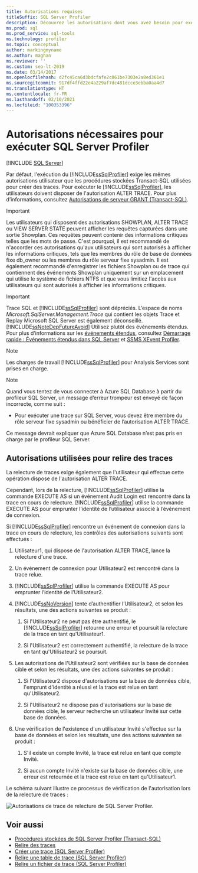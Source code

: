 ```yaml
---
title: Autorisations requises
titleSuffix: SQL Server Profiler
description: Découvrez les autorisations dont vous avez besoin pour exécuter SQL Server Profiler et relire les traces et découvrez les vérifications effectuées pendant les relectures.
ms.prod: sql
ms.prod_service: sql-tools
ms.technology: profiler
ms.topic: conceptual
author: markingmyname
ms.author: maghan
ms.reviewer: ''
ms.custom: seo-lt-2019
ms.date: 03/14/2017
ms.openlocfilehash: d2fc45ca6d3bdcfafe2c061be7303e2a8ed361e1
ms.sourcegitcommit: 917df4ffd22e4a229af7dc481dcce3ebba0aa4d7
ms.translationtype: HT
ms.contentlocale: fr-FR
ms.lasthandoff: 02/10/2021
ms.locfileid: "100353396"
---
```

# <a name="permissions-required-to-run-sql-server-profiler"></a>Autorisations nécessaires pour exécuter SQL Server Profiler

 [!INCLUDE [SQL Server](../../includes/applies-to-version/sqlserver.md)]

Par défaut, l'exécution du [!INCLUDE[ssSqlProfiler](../../includes/sssqlprofiler-md.md)] exige les mêmes autorisations utilisateur que les procédures stockées Transact-SQL utilisées pour créer des traces. Pour exécuter le [!INCLUDE[ssSqlProfiler](../../includes/sssqlprofiler-md.md)], les utilisateurs doivent disposer de l'autorisation ALTER TRACE. Pour plus d’informations, consultez [Autorisations de serveur GRANT &#40;Transact-SQL&#41;](../../t-sql/statements/grant-server-permissions-transact-sql.md).

> [!IMPORTANT]
> Les utilisateurs qui disposent des autorisations SHOWPLAN, ALTER TRACE ou VIEW SERVER STATE peuvent afficher les requêtes capturées dans une sortie Showplan. Ces requêtes peuvent contenir des informations critiques telles que les mots de passe. C'est pourquoi, il est recommandé de n'accorder ces autorisations qu'aux utilisateurs qui sont autorisés à afficher les informations critiques, tels que les membres du rôle de base de données fixe db_owner ou les membres du rôle serveur fixe sysadmin. Il est également recommandé d'enregistrer les fichiers Showplan ou de trace qui contiennent des événements Showplan uniquement sur un emplacement qui utilise le système de fichiers NTFS et que vous limitiez l'accès aux utilisateurs qui sont autorisés à afficher les informations critiques.

> [!IMPORTANT]
> Trace SQL et [!INCLUDE[ssSqlProfiler](../../includes/sssqlprofiler-md.md)] sont dépréciés. L’espace de noms *Microsoft.SqlServer.Management.Trace* qui contient les objets Trace et Replay Microsoft SQL Server est également déconseillé.
> [!INCLUDE[ssNoteDepFutureAvoid](../../includes/ssnotedepfutureavoid-md.md)]
> Utilisez plutôt des événements étendus. Pour plus d’informations sur les [événements étendus](../../relational-databases/extended-events/extended-events.md), consultez [Démarrage rapide : Événements étendus dans SQL Server](../../relational-databases/extended-events/quick-start-extended-events-in-sql-server.md) et [SSMS XEvent Profiler](../../relational-databases/extended-events/use-the-ssms-xe-profiler.md).

> [!NOTE]
> Les charges de travail [!INCLUDE[ssSqlProfiler](../../includes/sssqlprofiler-md.md)] pour Analysis Services sont prises en charge.

> [!NOTE]
> Quand vous tentez de vous connecter à Azure SQL Database à partir du profileur SQL Server, un message d’erreur trompeur est envoyé de façon incorrecte, comme suit :
>
> - Pour exécuter une trace sur SQL Server, vous devez être membre du rôle serveur fixe sysadmin ou bénéficier de l’autorisation ALTER TRACE.
>
> Ce message devrait expliquer que Azure SQL Database n’est pas pris en charge par le profileur SQL Server.

## <a name="permissions-used-to-replay-traces"></a>Autorisations utilisées pour relire des traces  
La relecture de traces exige également que l'utilisateur qui effectue cette opération dispose de l'autorisation ALTER TRACE.  

Cependant, lors de la relecture, [!INCLUDE[ssSqlProfiler](../../includes/sssqlprofiler-md.md)] utilise la commande EXECUTE AS si un événement Audit Login est rencontré dans la trace en cours de relecture. [!INCLUDE[ssSqlProfiler](../../includes/sssqlprofiler-md.md)] utilise la commande EXECUTE AS pour emprunter l’identité de l’utilisateur associé à l’événement de connexion.  

Si [!INCLUDE[ssSqlProfiler](../../includes/sssqlprofiler-md.md)] rencontre un événement de connexion dans la trace en cours de relecture, les contrôles des autorisations suivants sont effectués :

1. Utilisateur1, qui dispose de l'autorisation ALTER TRACE, lance la relecture d'une trace.

2. Un événement de connexion pour Utilisateur2 est rencontré dans la trace relue.

3. [!INCLUDE[ssSqlProfiler](../../includes/sssqlprofiler-md.md)] utilise la commande EXECUTE AS pour emprunter l’identité de l’Utilisateur2.

4. [!INCLUDE[ssNoVersion](../../includes/ssnoversion-md.md)] tente d’authentifier l’Utilisateur2, et selon les résultats, une des actions suivantes se produit :

    1. Si l'Utilisateur2 ne peut pas être authentifié, le [!INCLUDE[ssSqlProfiler](../../includes/sssqlprofiler-md.md)] retourne une erreur et poursuit la relecture de la trace en tant qu'Utilisateur1.
  
    2. Si l'Utilisateur2 est correctement authentifié, la relecture de la trace en tant qu'Utilisateur2 se poursuit.
  
5. Les autorisations de l'Utilisateur2 sont vérifiées sur la base de données cible et selon les résultats, une des actions suivantes se produit :
  
    1. Si l'Utilisateur2 dispose d'autorisations sur la base de données cible, l'emprunt d'identité a réussi et la trace est relue en tant qu'Utilisateur2.
  
    2. Si l'Utilisateur2 ne dispose pas d'autorisations sur la base de données cible, le serveur recherche un utilisateur Invité sur cette base de données.

6. Une vérification de l'existence d'un utilisateur Invité s'effectue sur la base de données et selon les résultats, une des actions suivantes se produit :
 
    1.  S'il existe un compte Invité, la trace est relue en tant que compte Invité.
  
    2.  Si aucun compte Invité n'existe sur la base de données cible, une erreur est retournée et la trace est relue en tant qu'Utilisateur1.
 
Le schéma suivant illustre ce processus de vérification de l'autorisation lors de la relecture de traces :

![Autorisations de trace de relecture de SQL Server Profiler.](../../tools/sql-server-profiler/media/replaytracedecisiontree.gif)

## <a name="see-also"></a>Voir aussi
- [Procédures stockées de SQL Server Profiler &#40;Transact-SQL&#41;](../../relational-databases/system-stored-procedures/sql-server-profiler-stored-procedures-transact-sql.md)
- [Relire des traces](../../tools/sql-server-profiler/replay-traces.md)
- [Créer une trace &#40;SQL Server Profiler&#41;](../../tools/sql-server-profiler/create-a-trace-sql-server-profiler.md)
- [Relire une table de trace &#40;SQL Server Profiler&#41;](../../tools/sql-server-profiler/replay-a-trace-table-sql-server-profiler.md)
- [Relire un fichier de trace &#40;SQL Server Profiler&#41;](../../tools/sql-server-profiler/replay-a-trace-file-sql-server-profiler.md)
